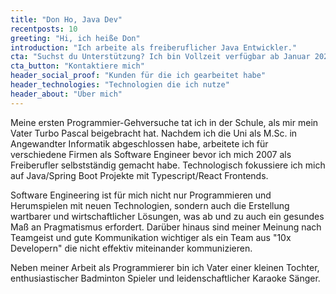 ```yaml
---
title: "Don Ho, Java Dev"
recentposts: 10
greeting: "Hi, ich heiße Don"
introduction: "Ich arbeite als freiberuflicher Java Entwickler."
cta: "Suchst du Unterstützung? Ich bin Vollzeit verfügbar ab Januar 2022."
cta_button: "Kontaktiere mich"
header_social_proof: "Kunden für die ich gearbeitet habe"
header_technologies: "Technologien die ich nutze"
header_about: "Über mich"
---
```

Meine ersten Programmier-Gehversuche tat ich in der Schule, als mir mein Vater Turbo Pascal beigebracht hat. Nachdem ich die Uni als
M.Sc. in Angewandter Informatik abgeschlossen habe, arbeitete ich für verschiedene Firmen als Software Engineer bevor
ich mich 2007 als Freiberufler selbstständig gemacht habe. Technologisch fokussiere ich mich auf Java/Spring Boot
Projekte mit Typescript/React Frontends.

Software Engineering ist für mich nicht nur Programmieren und Herumspielen mit neuen Technologien, sondern auch die
Erstellung wartbarer und wirtschaftlicher Lösungen, was ab und zu auch ein gesundes Maß an Pragmatismus erfordert. 
Darüber hinaus sind meiner Meinung nach Teamgeist und gute Kommunikation wichtiger als ein Team aus "10x Developern" die
nicht effektiv miteinander kommunizieren.

Neben meiner Arbeit als Programmierer bin ich Vater einer kleinen Tochter, enthusiastischer Badminton Spieler und
leidenschaftlicher Karaoke Sänger.